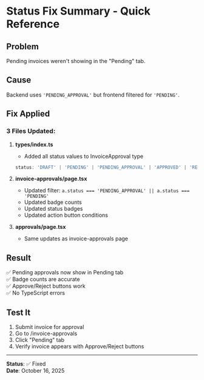 # Status Fix Summary - Quick Reference

## Problem
Pending invoices weren't showing in the "Pending" tab.

## Cause
Backend uses `'PENDING_APPROVAL'` but frontend filtered for `'PENDING'`.

## Fix Applied

### 3 Files Updated:

1. **types/index.ts**
   - Added all status values to InvoiceApproval type
   ```typescript
   status: 'DRAFT' | 'PENDING' | 'PENDING_APPROVAL' | 'APPROVED' | 'REJECTED' | 'POSTED'
   ```

2. **invoice-approvals/page.tsx**
   - Updated filter: `a.status === 'PENDING_APPROVAL' || a.status === 'PENDING'`
   - Updated badge counts
   - Updated status badges
   - Updated action button conditions

3. **approvals/page.tsx**
   - Same updates as invoice-approvals page

## Result
✅ Pending approvals now show in Pending tab  
✅ Badge counts are accurate  
✅ Approve/Reject buttons work  
✅ No TypeScript errors  

## Test It
1. Submit invoice for approval
2. Go to /invoice-approvals
3. Click "Pending" tab
4. Verify invoice appears with Approve/Reject buttons

---
**Status**: ✅ Fixed  
**Date**: October 16, 2025
